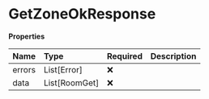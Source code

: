 # GetZoneOkResponse

**Properties**

| Name   | Type          | Required | Description |
| :----- | :------------ | :------- | :---------- |
| errors | List[Error]   | ❌       |             |
| data   | List[RoomGet] | ❌       |             |

<!-- This file was generated by liblab | https://liblab.com/ -->
